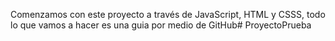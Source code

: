 Comenzamos con este proyecto a través de JavaScript, HTML y CSSS, todo lo que vamos a hacer es una guia por medio de GitHub# ProyectoPrueba
